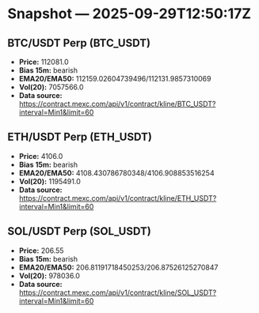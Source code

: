 # Snapshot — 2025-09-29T12:50:17Z

## BTC/USDT Perp (BTC_USDT)
- **Price:** 112081.0
- **Bias 15m:** bearish
- **EMA20/EMA50:** 112159.02604739496/112131.9857310069
- **Vol(20):** 7057566.0
- **Data source:** https://contract.mexc.com/api/v1/contract/kline/BTC_USDT?interval=Min1&limit=60

## ETH/USDT Perp (ETH_USDT)
- **Price:** 4106.0
- **Bias 15m:** bearish
- **EMA20/EMA50:** 4108.430786780348/4106.908853516254
- **Vol(20):** 1195491.0
- **Data source:** https://contract.mexc.com/api/v1/contract/kline/ETH_USDT?interval=Min1&limit=60

## SOL/USDT Perp (SOL_USDT)
- **Price:** 206.55
- **Bias 15m:** bearish
- **EMA20/EMA50:** 206.81191718450253/206.87526125270847
- **Vol(20):** 978036.0
- **Data source:** https://contract.mexc.com/api/v1/contract/kline/SOL_USDT?interval=Min1&limit=60
